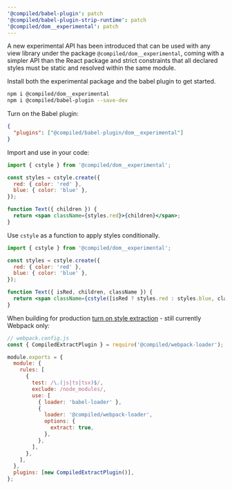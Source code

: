 ```yaml
---
'@compiled/babel-plugin': patch
'@compiled/babel-plugin-strip-runtime': patch
'@compiled/dom__experimental': patch
---
```


A new experimental API has been introduced that can be used with any view library under the package `@compiled/dom__experimental`, coming with a simpler API than the React package and strict constraints that all declared styles must be static and resolved within the same module.

Install both the experimental package and the babel plugin to get started.

```sh
npm i @compiled/dom__experimental
npm i @compiled/babel-plugin --save-dev
```

Turn on the Babel plugin:

```json
{
  "plugins": ["@compiled/babel-plugin/dom__experimental"]
}
```

Import and use in your code:

```jsx
import { cstyle } from '@compiled/dom__experimental';

const styles = cstyle.create({
  red: { color: 'red' },
  blue: { color: 'blue' },
});

function Text({ children }) {
  return <span className={styles.red}>{children}</span>;
}
```

Use `cstyle` as a function to apply styles conditionally.

```jsx
import { cstyle } from '@compiled/dom__experimental';

const styles = cstyle.create({
  red: { color: 'red' },
  blue: { color: 'blue' },
});

function Text({ isRed, children, className }) {
  return <span className={cstyle([isRed ? styles.red : styles.blue, className])}>{children}</span>;
}
```

When building for production [turn on style extraction](https://compiledcssinjs.com/docs/css-extraction-webpack) - still currently Webpack only:

```js
// webpack.config.js
const { CompiledExtractPlugin } = require('@compiled/webpack-loader');

module.exports = {
  module: {
    rules: [
      {
        test: /\.(js|ts|tsx)$/,
        exclude: /node_modules/,
        use: [
          { loader: 'babel-loader' },
          {
            loader: '@compiled/webpack-loader',
            options: {
              extract: true,
            },
          },
        ],
      },
    ],
  },
  plugins: [new CompiledExtractPlugin()],
};
```
